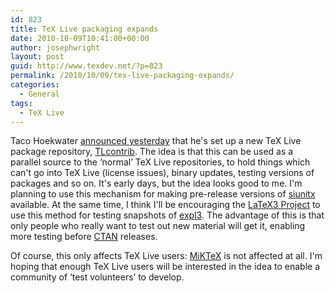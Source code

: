 ```yaml
---
id: 823
title: TeX Live packaging expands
date: 2010-10-09T10:41:00+00:00
author: josephwright
layout: post
guid: http://www.texdev.net/?p=823
permalink: /2010/10/09/tex-live-packaging-expands/
categories:
  - General
tags:
  - TeX Live
---
```

Taco Hoekwater [announced yesterday](http://tug.org/pipermail/tex-live/2010-October/027486.html) that he's set up a new TeX Live package repository, [TLcontrib](http://tlcontrib.metatex.org/). The idea is that this can be used as a parallel source to the ‘normal’ TeX Live repositories, to hold things which can't go into TeX Live (license issues), binary updates, testing versions of packages and so on. It's early days, but the idea looks good to me. I'm planning to use this mechanism for making pre-release versions of [siunitx](http://ctan.org/pkg/siunitx) available. At the same time, I think I'll be encouraging the [LaTeX3 Project](http://www.latex-project.org/latex3.html) to use this method for testing snapshots of [expl3](http://ctan.org/pkg/expl3). The advantage of this is that only people who really want to test out new material will get it, enabling more testing before [CTAN](http://www.ctan.org/) releases.

Of course, this only affects TeX Live users: [MiKTeX](http://www.miktex.org/) is not affected at all. I'm hoping that enough TeX Live users will be interested in the idea to enable a community of ‘test volunteers’ to develop.
